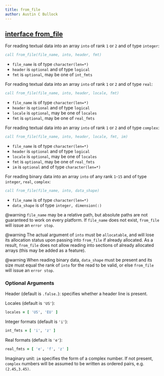 ```yaml
---
title: from_file
author: Austin C Bullock
---
```


## [interface from_file](../../interface/from_file.html)

For reading textual data into an array `into` of rank `1` or `2` and of type `integer`:

```fortran
call from_file(file_name, into, header, fmt)
```

* `file_name` is of type `character(len=*)`
* `header` is `optional` and of type `logical`
* `fmt` is `optional`, may be one of `int_fmts`

For reading textual data into an array `into` of rank `1` or `2` and of type `real`:

```fortran
call from_file(file_name, into, header, locale, fmt)
```

* `file_name` is of type `character(len=*)`
* `header` is `optional` and of type `logical`
* `locale` is `optional`, may be one of `locales`
* `fmt` is `optional`, may be one of `real_fmts`

For reading textual data into an array `into` of rank `1` or `2` and of type `complex`:

```fortran
call from_file(file_name, into, header, locale, fmt, im)
```

* `file_name` is of type `character(len=*)`
* `header` is `optional` and of type `logical`
* `locale` is `optional`, may be one of `locales`
* `fmt` is `optional`, may be one of `real_fmts`
* `im` is `optional` and of type `character(len=*)`

For reading binary data into an array `into` of any rank `1`-`15` and of type `integer`, `real`, `complex`:

```fortran
call from_file(file_name, into, data_shape)
```

* `file_name` is of type `character(len=*)`
* `data_shape` is of type `integer, dimension(:)`

@warning `file_name` may be a relative path, but absolute paths are not guaranteed to work on every platform. If `file_name` does not exist, `from_file` will issue an `error stop`.

@warning The actual argument of `into` must be `allocatable`, and will lose its allocation status upon passing into `from_file` if already allocated. As a result, `from_file` does not allow reading into sections of already allocated arrays (this may be added as a feature).

@warning When reading binary data, `data_shape` must be present and its size must equal the rank of `into` for the read to be valid, or else `from_file` will issue an `error stop`.

### Optional Arguments

Header (default is `.false.`): specifies whether a header line is present.

Locales (default is `'US'`):

```fortran
locales = [ 'US', 'EU' ]
```

Integer formats (default is `'i'`):

```fortran
int_fmts = [ 'i', 'z' ]
```

Real formats (default is `'e'`):

```fortran
real_fmts = [ 'e', 'f', 'z' ]
```

Imaginary unit: `im` specifies the form of a complex number. If not present, `complex` numbers will be assumed to be written as ordered pairs, e.g. `(2.45,3.45)`.
